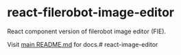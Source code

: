 # react-filerobot-image-editor

React component version of filerobot image editor (FIE).

Visit [main README.md](https://github.com/scaleflex/filerobot-image-editor#readme) for docs.# react-image-editor
